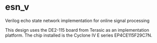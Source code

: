# esn_v
Verilog echo state network implementation for online signal processing

This design uses the DE2-115 board from Terasic as an implementation platform. The chip installed is the Cyclone IV E series EP4CE115F29C7N.
